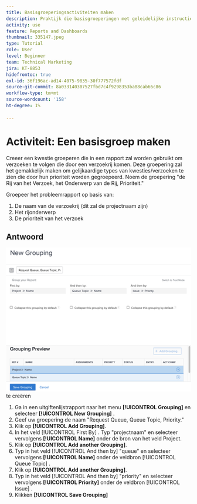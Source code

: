 ```yaml
---
title: Basisgroeperingsactiviteiten maken
description: Praktijk die basisgroeperingen met geleidelijke instructies tot stand brengt.
activity: use
feature: Reports and Dashboards
thumbnail: 335147.jpeg
type: Tutorial
role: User
level: Beginner
team: Technical Marketing
jira: KT-8853
hidefromtoc: true
exl-id: 36f196ac-ad14-4075-9835-30f777572fdf
source-git-commit: 8a033140307527fbd7c4f9298353ba88cab66c86
workflow-type: tm+mt
source-wordcount: '158'
ht-degree: 1%

---
```


# Activiteit: Een basisgroep maken

Creeer een kwestie groeperen die in een rapport zal worden gebruikt om verzoeken te volgen die door een verzoekrij komen. Deze groepering zal het gemakkelijk maken om gelijkaardige types van kwesties/verzoeken te zien die door hun prioriteit worden gegroepeerd. Noem de groepering &quot;de Rij van het Verzoek, het Onderwerp van de Rij, Prioriteit.&quot;

Groepeer het probleemrapport op basis van:

1. De naam van de verzoekrij (dit zal de projectnaam zijn)
1. Het rijonderwerp
1. De prioriteit van het verzoek

## Antwoord

![ een beeld van het scherm om een nieuwe groepering ](assets/grouping-exercise.png) te creëren

1. Ga in een uitgiftenlijstrapport naar het menu **[!UICONTROL Grouping]** en selecteer **[!UICONTROL New Grouping]** .
1. Geef uw groepering de naam &quot;Request Queue, Queue Topic, Priority.&quot;
1. Klik op **[!UICONTROL Add Grouping]**.
1. In het veld [!UICONTROL First By] . Typ &quot;projectnaam&quot; en selecteer vervolgens **[!UICONTROL Name]** onder de bron van het veld Project.
1. Klik op **[!UICONTROL Add another Grouping]**.
1. Typ in het veld [!UICONTROL And then by] &quot;queue&quot; en selecteer vervolgens **[!UICONTROL Name]** onder de veldbron [!UICONTROL Queue Topic] .
1. Klik op **[!UICONTROL Add another Grouping]**.
1. Typ in het veld [!UICONTROL And then by] &quot;priority&quot; en selecteer vervolgens **[!UICONTROL Priority]** onder de veldbron [!UICONTROL Issue] .
1. Klikken **[!UICONTROL Save Grouping]**
